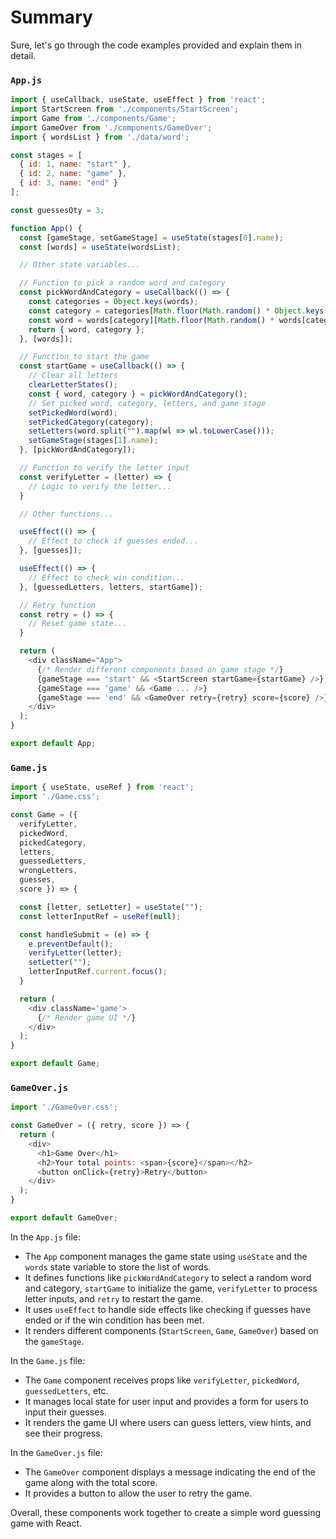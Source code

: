 # Summary

Sure, let's go through the code examples provided and explain them in detail.

### `App.js`

```javascript
import { useCallback, useState, useEffect } from 'react';
import StartScreen from './components/StartScreen';
import Game from './components/Game';
import GameOver from './components/GameOver';
import { wordsList } from './data/word';

const stages = [
  { id: 1, name: "start" },
  { id: 2, name: "game" },
  { id: 3, name: "end" }
];

const guessesQty = 3;

function App() {
  const [gameStage, setGameStage] = useState(stages[0].name);
  const [words] = useState(wordsList);

  // Other state variables...

  // Function to pick a random word and category
  const pickWordAndCategory = useCallback(() => {
    const categories = Object.keys(words);
    const category = categories[Math.floor(Math.random() * Object.keys(categories).length)];
    const word = words[category][Math.floor(Math.random() * words[category].length)];
    return { word, category };
  }, [words]);

  // Function to start the game
  const startGame = useCallback(() => {
    // Clear all letters
    clearLetterStates();
    const { word, category } = pickWordAndCategory();
    // Set picked word, category, letters, and game stage
    setPickedWord(word);
    setPickedCategory(category);
    setLetters(word.split("").map(wl => wl.toLowerCase()));
    setGameStage(stages[1].name);
  }, [pickWordAndCategory]);

  // Function to verify the letter input
  const verifyLetter = (letter) => {
    // Logic to verify the letter...
  }

  // Other functions...

  useEffect(() => {
    // Effect to check if guesses ended...
  }, [guesses]);

  useEffect(() => {
    // Effect to check win condition...
  }, [guessedLetters, letters, startGame]);

  // Retry function
  const retry = () => {
    // Reset game state...
  }

  return (
    <div className="App">
      {/* Render different components based on game stage */}
      {gameStage === 'start' && <StartScreen startGame={startGame} />}
      {gameStage === 'game' && <Game ... />}
      {gameStage === 'end' && <GameOver retry={retry} score={score} />}
    </div>
  );
}

export default App;
```

### `Game.js`

```javascript
import { useState, useRef } from 'react';
import './Game.css';

const Game = ({
  verifyLetter,
  pickedWord,
  pickedCategory,
  letters,
  guessedLetters,
  wrongLetters,
  guesses,
  score }) => {

  const [letter, setLetter] = useState("");
  const letterInputRef = useRef(null);

  const handleSubmit = (e) => {
    e.preventDefault();
    verifyLetter(letter);
    setLetter("");
    letterInputRef.current.focus();
  }

  return (
    <div className='game'>
      {/* Render game UI */}
    </div>
  );
}

export default Game;
```

### `GameOver.js`

```javascript
import './GameOver.css';

const GameOver = ({ retry, score }) => {
  return (
    <div>
      <h1>Game Over</h1>
      <h2>Your total points: <span>{score}</span></h2>
      <button onClick={retry}>Retry</button>
    </div>
  );
}

export default GameOver;
```

In the `App.js` file:
- The `App` component manages the game state using `useState` and the `words` state variable to store the list of words.
- It defines functions like `pickWordAndCategory` to select a random word and category, `startGame` to initialize the game, `verifyLetter` to process letter inputs, and `retry` to restart the game.
- It uses `useEffect` to handle side effects like checking if guesses have ended or if the win condition has been met.
- It renders different components (`StartScreen`, `Game`, `GameOver`) based on the `gameStage`.

In the `Game.js` file:
- The `Game` component receives props like `verifyLetter`, `pickedWord`, `guessedLetters`, etc.
- It manages local state for user input and provides a form for users to input their guesses.
- It renders the game UI where users can guess letters, view hints, and see their progress.

In the `GameOver.js` file:
- The `GameOver` component displays a message indicating the end of the game along with the total score.
- It provides a button to allow the user to retry the game.

Overall, these components work together to create a simple word guessing game with React.
